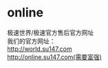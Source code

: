 # online
极速世界/极速官方售后官方网址
<br>
我们的官方网址：
<br>
http://world.su147.com
<br>
http://online.su147.com(需要富强)

